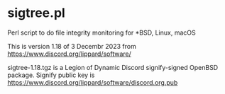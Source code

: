 # sigtree.pl
Perl script to do file integrity monitoring for *BSD, Linux, macOS

This is version 1.18 of 3 Decembr 2023 from https://www.discord.org/lippard/software/

sigtree-1.18.tgz is a Legion of Dynamic Discord signify-signed OpenBSD package. Signify public key is https://www.discord.org/lippard/software/discord.org.pub
